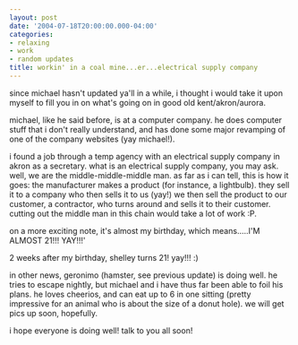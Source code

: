 ```yaml
---
layout: post
date: '2004-07-18T20:00:00.000-04:00'
categories:
- relaxing
- work
- random updates
title: workin' in a coal mine...er...electrical supply company
---
```


since michael hasn't updated ya'll in a while, i thought i would take it upon myself to fill you in on what's going on in good old kent/akron/aurora.  

michael, like he said before, is at a computer company.  he does computer stuff that i don't really understand, and has done some major revamping of one of the company websites (yay michael!).  

i found a job through a temp agency with an electrical supply company in akron as a secretary.  what is an electrical supply company, you may ask.  well, we are the middle-middle-middle man.  as far as i can tell, this is how it goes: the manufacturer makes a product (for instance, a lightbulb).  they sell it to a company who then sells it to us (yay!)  we then sell the product to our customer, a contractor, who turns around and sells it to their customer.  cutting out the middle man in this chain would take a lot of work :P.

on a more exciting note, it's almost my birthday, which means.....I'M ALMOST 21!!!  YAY!!!'

2 weeks after my birthday, shelley turns 21!  yay!!!  :)

in other news, geronimo (hamster, see previous update) is doing well.  he tries to escape nightly, but michael and i have thus far been able to foil his plans.  he loves cheerios, and can eat up to 6 in one sitting (pretty impressive for an animal who is about the size of a donut hole).  we will get pics up soon, hopefully.

i hope everyone is doing well!  talk to you all soon!